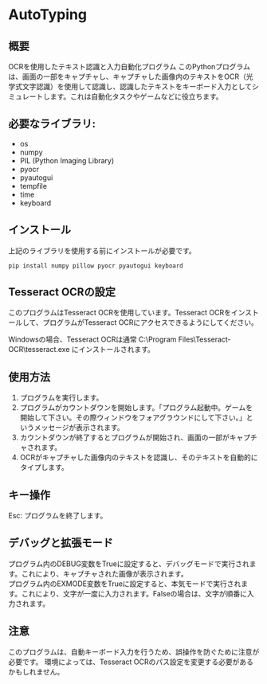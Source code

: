 # AutoTyping
## 概要
OCRを使用したテキスト認識と入力自動化プログラム
このPythonプログラムは、画面の一部をキャプチャし、キャプチャした画像内のテキストをOCR（光学式文字認識）を使用して認識し、認識したテキストをキーボード入力としてシミュレートします。これは自動化タスクやゲームなどに役立ちます。

## 必要なライブラリ:
- os
- numpy
- PIL (Python Imaging Library)
- pyocr
- pyautogui
- tempfile
- time
- keyboard
## インストール
上記のライブラリを使用する前にインストールが必要です。
~~~
pip install numpy pillow pyocr pyautogui keyboard
~~~
## Tesseract OCRの設定
このプログラムはTesseract OCRを使用しています。Tesseract OCRをインストールして、プログラムがTesseract OCRにアクセスできるようにしてください。

Windowsの場合、Tesseract OCRは通常 C:\\Program Files\\Tesseract-OCR\\tesseract.exe にインストールされます。

## 使用方法
1. プログラムを実行します。
2. プログラムがカウントダウンを開始します。「プログラム起動中。ゲームを開始して下さい。その際ウィンドウをフォアグラウンドにして下さい。」というメッセージが表示されます。
3. カウントダウンが終了するとプログラムが開始され、画面の一部がキャプチャされます。
4. OCRがキャプチャした画像内のテキストを認識し、そのテキストを自動的にタイプします。

## キー操作
Esc: プログラムを終了します。  
## デバッグと拡張モード  
プログラム内のDEBUG変数をTrueに設定すると、デバッグモードで実行されます。これにより、キャプチャされた画像が表示されます。  
プログラム内のEXMODE変数をTrueに設定すると、本気モードで実行されます。これにより、文字が一度に入力されます。Falseの場合は、文字が順番に入力されます。  
## 注意
このプログラムは、自動キーボード入力を行うため、誤操作を防ぐために注意が必要です。
環境によっては、Tesseract OCRのパス設定を変更する必要があるかもしれません。
